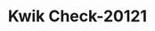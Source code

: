 ---
f_zip-code: 74745
f_state-code: OK
title: Kwik Check-20121
f_phone: 580-208-2435
f_city-only: Idabel
f_address: 710 Nw Texas Street Idabel
f_location-unique-id: '20121'
slug: kwik-check-20121
updated-on: '2024-05-30T13:46:58.046Z'
created-on: '2024-05-30T13:36:59.803Z'
published-on: '2024-05-30T13:54:32.469Z'
f_city-state: cms/city/idabel-ok.md
f_company: cms/company/kwik-check.md
f_state: cms/state/oklahoma.md
layout: '[payday-loan].html'
tags: payday-loan
---